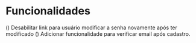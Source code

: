 # Funcionalidades

() Desabilitar link para usuário modificar a senha novamente após ter modificado
() Adicionar funcionalidade para verificar email após cadastro.
